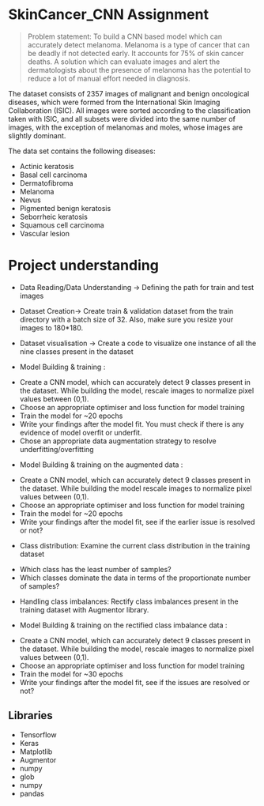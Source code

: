 
# SkinCancer_CNN Assignment

> Problem statement: To build a CNN based model which can accurately detect melanoma. Melanoma is a type of cancer that can be deadly if not detected early. It accounts for 75% of skin cancer deaths. A solution which can evaluate images and alert the dermatologists about the presence of melanoma has the potential to reduce a lot of manual effort needed in diagnosis.

The dataset consists of 2357 images of malignant and benign oncological diseases, which were formed from the International Skin Imaging Collaboration (ISIC). All images were sorted according to the classification taken with ISIC, and all subsets were divided into the same number of images, with the exception of melanomas and moles, whose images are slightly dominant.

The data set contains the following diseases:

* Actinic keratosis
* Basal cell carcinoma
* Dermatofibroma
* Melanoma
* Nevus
* Pigmented benign keratosis
* Seborrheic keratosis
* Squamous cell carcinoma
* Vascular lesion

# Project understanding

* Data Reading/Data Understanding → Defining the path for train and test images 

* Dataset Creation→ Create train & validation dataset from the train directory with a batch size of 32. Also, make sure you resize your images to 180*180.

* Dataset visualisation → Create a code to visualize one instance of all the nine classes present in the dataset 

* Model Building & training : 
- Create a CNN model, which can accurately detect 9 classes present in the dataset. While building the model, rescale images to normalize pixel values between (0,1).
- Choose an appropriate optimiser and loss function for model training
- Train the model for ~20 epochs
- Write your findings after the model fit. You must check if there is any evidence of model overfit or underfit.
- Chose an appropriate data augmentation strategy to resolve underfitting/overfitting 

* Model Building & training on the augmented data :
- Create a CNN model, which can accurately detect 9 classes present in the dataset. While building the model rescale images to normalize pixel values between (0,1).
- Choose an appropriate optimiser and loss function for model training
- Train the model for ~20 epochs
- Write your findings after the model fit, see if the earlier issue is resolved or not?

* Class distribution: Examine the current class distribution in the training dataset 
- Which class has the least number of samples?
- Which classes dominate the data in terms of the proportionate number of samples?

* Handling class imbalances: Rectify class imbalances present in the training dataset with Augmentor library.

* Model Building & training on the rectified class imbalance data :
- Create a CNN model, which can accurately detect 9 classes present in the dataset. While building the model, rescale images to normalize pixel values between (0,1).
- Choose an appropriate optimiser and loss function for model training
- Train the model for ~30 epochs
- Write your findings after the model fit, see if the issues are resolved or not?

## Libraries
* Tensorflow
* Keras
* Matplotlib
* Augmentor
* numpy
* glob
* numpy
* pandas
